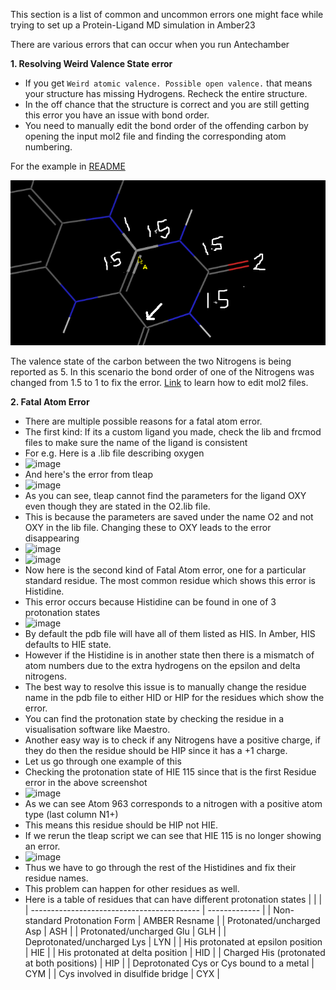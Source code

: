 This section is a list of common and uncommon errors one might face while trying to set up a Protein-Ligand MD simulation in Amber23

There are various errors that can occur when you run Antechamber

**1. Resolving Weird Valence State error**

- If you get `Weird atomic valence. Possible open valence.` that means your structure has missing Hydrogens. Recheck the entire structure.
- In the off chance that the structure is correct and you are still getting this error you have an issue with bond order.
- You need to manually edit the bond order of the offending carbon by opening the input mol2 file and finding the corresponding atom numbering.

For the example in [README](README.MD) 

![](https://github.com/ParthBandivadekar/protein_ligand_md/blob/c5a83e67fed205e9c3b600b4d703b7c315feb399/Screenshot%20from%202024-03-18%2016-04-38.png)

The valence state of the carbon between the two Nitrogens is being reported as 5. In this scenario the bond order of one of the Nitrogens was changed from 1.5 to 1 to fix the error. 
[Link](https://chemicbook.com/2021/02/20/mol2-file-format-explained-for-beginners-part-2.html) to learn how to edit mol2 files.

**2. Fatal Atom Error**

- There are multiple possible reasons for a fatal atom error.
- The first kind: If its a custom ligand you made, check the lib and frcmod files to make sure the name of the ligand is consistent
- For e.g. Here is a .lib file describing oxygen
- ![image](https://github.com/ParthBandivadekar/protein_ligand_md/assets/159869420/192278a5-9d7b-4ae7-bfcb-c76b075328c3)
- And here's the error from tleap
- ![image](https://github.com/ParthBandivadekar/protein_ligand_md/assets/159869420/d6e550e0-2451-4a7c-b8b6-9e9a7b74d86a)
- As you can see, tleap cannot find the parameters for the ligand OXY even though they are stated in the O2.lib file.
- This is because the parameters are saved under the name O2 and not OXY in the lib file. Changing these to OXY leads to the error disappearing
- ![image](https://github.com/ParthBandivadekar/protein_ligand_md/assets/159869420/01aba3f7-1869-4e3b-a80c-7fb41062c52b)
- ![image](https://github.com/ParthBandivadekar/protein_ligand_md/assets/159869420/fedf3653-572e-4fbd-9fa3-2cb92d7e5cc7)
- Now here is the second kind of Fatal Atom error, one for a particular standard residue. The most common residue which shows this error is Histidine.
- This error occurs because Histidine can be found in one of 3 protonation states
- ![image](https://github.com/ParthBandivadekar/protein_ligand_md/assets/159869420/30665205-89a5-4623-969a-4d818d4a26f0)
- By default the pdb file will have all of them listed as HIS. In Amber, HIS defaults to HIE state.
- However if the Histidine is in another state then there is a mismatch of atom numbers due to the extra hydrogens on the epsilon and delta nitrogens.
- The best way to resolve this issue is to manually change the residue name in the pdb file to either HID or HIP for the residues which show the error.
- You can find the protonation state by checking the residue in a visualisation software like Maestro.
- Another easy way is to check if any Nitrogens have a positive charge, if they do then the residue should be HIP since it has a +1 charge.
- Let us go through one example of this
- Checking the protonation state of HIE 115 since that is the first Residue error in the above screenshot
- ![image](https://github.com/ParthBandivadekar/protein_ligand_md/assets/159869420/aad8405d-70f8-4359-8580-e366de9937cd)
- As we can see Atom 963 corresponds to a nitrogen with a positive atom type (last column N1+)
- This means this residue should be HIP not HIE.
- If we rerun the tleap script we can see that HIE 115 is no longer showing an error.
- ![image](https://github.com/ParthBandivadekar/protein_ligand_md/assets/159869420/39392c93-7c7f-4571-8d64-9c06b238dd58)
- Thus we have to go through the rest of the Histidines and fix their residue names.
- This problem can happen for other residues as well.
- Here is a table of residues that can have different protonation states
|                                            |               |
| ------------------------------------------ | ------------- |
| Non-standard Protonation Form              | AMBER Resname |
| Protonated/uncharged Asp                   | ASH           |
| Protonated/uncharged Glu                   | GLH           |
| Deprotonated/uncharged Lys                 | LYN           |
| His protonated at epsilon position         | HIE           |
| His protonated at delta position           | HID           |
| Charged His (protonated at both positions) | HIP           |
| Deprotonated Cys or Cys bound to a metal   | CYM           |
| Cys involved in disulfide bridge           | CYX           |







